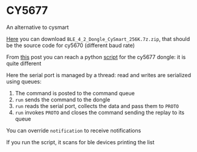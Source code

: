 # CY5677
An alternative to cysmart

[Here](https://community.cypress.com/thread/36215) you can download
`BLE_4_2_Dongle_CySmart_256K.7z.zip`, that should be the source code
for cy5670 (different baud rate)

From [this](https://community.cypress.com/message/143227) post you can
reach  a python [script](https://github.com/odwdinc/Cy_BleBridge) for
the cy5677 dongle: it is quite different

Here the serial port is managed by a thread: read and writes are serialized
using queues:
1. The command is posted to the command queue
2. `run` sends the command to the dongle
3. `run` reads the serial port, collects the data and pass them to `PROTO`
4. `run` invokes `PROTO` and closes the command sending the replay to its queue

You can override `notification` to receive notifications

If you run the script, it scans for ble devices printing the list
